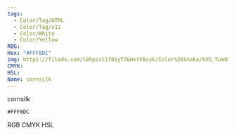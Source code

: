 ```yaml
---
tags:
  - Color/Tag/HTML
  - Color/Tag/x11
  - Color/White
  - Color/Yellow
RBG: 
Hex: "#FFF8DC"
img: https://filedn.com/l0hpzxl1f01yT7GHxtF8cyk/Color%20Snake/SVG_Tumb%20Mass%20No%20Name/#FFF8DC.svg
CMYK: 
HSL: 
Name: cornsilk
---
```

cornsilk
```palette
#FFF8DC
```
RGB
CMYK
HSL